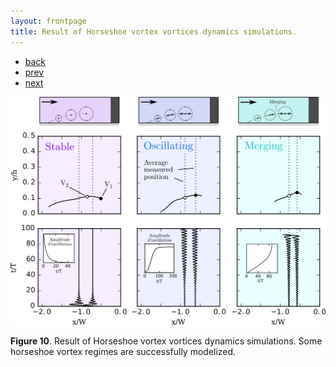 ```yaml
---
layout: frontpage
title: Result of Horseshoe vortex vortices dynamics simulations.
---
```


<div class="navbar">
  <div class="navbar-inner">
      <ul class="nav">
        <li><a href="../../index.html">back</a></li>
          <li><a href="iplotCorr.html">prev</a></li>
          <li><a href="samplemixups_fig7.html">next</a></li>
      </ul>
  </div>
</div>


![Vortex dynamics simulation](../../assets/pics/Simulations.png)

**Figure 10**.
Result of Horseshoe vortex vortices dynamics simulations.
Some horseshoe vortex regimes are successfully modelized.
